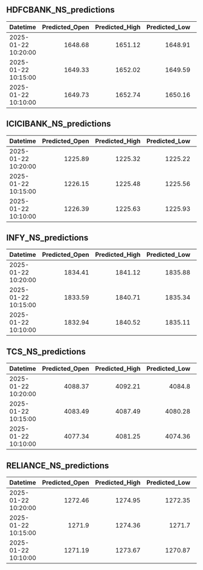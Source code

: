 ## HDFCBANK_NS_predictions
| Datetime            |   Predicted_Open |   Predicted_High |   Predicted_Low |   Predicted_Close |   Predicted_Volume |
|:--------------------|-----------------:|-----------------:|----------------:|------------------:|-------------------:|
| 2025-01-22 10:20:00 |          1648.68 |          1651.12 |         1648.91 |           1650.42 |            74086.9 |
| 2025-01-22 10:15:00 |          1649.33 |          1652.02 |         1649.59 |           1651.52 |            79301.9 |
| 2025-01-22 10:10:00 |          1649.73 |          1652.74 |         1650.16 |           1652.5  |            79081.1 |

## ICICIBANK_NS_predictions
| Datetime            |   Predicted_Open |   Predicted_High |   Predicted_Low |   Predicted_Close |   Predicted_Volume |
|:--------------------|-----------------:|-----------------:|----------------:|------------------:|-------------------:|
| 2025-01-22 10:20:00 |          1225.89 |          1225.32 |         1225.22 |           1227.07 |            64996.8 |
| 2025-01-22 10:15:00 |          1226.15 |          1225.48 |         1225.56 |           1227.28 |            60968.7 |
| 2025-01-22 10:10:00 |          1226.39 |          1225.63 |         1225.93 |           1227.45 |            57610.8 |

## INFY_NS_predictions
| Datetime            |   Predicted_Open |   Predicted_High |   Predicted_Low |   Predicted_Close |   Predicted_Volume |
|:--------------------|-----------------:|-----------------:|----------------:|------------------:|-------------------:|
| 2025-01-22 10:20:00 |          1834.41 |          1841.12 |         1835.88 |           1834.5  |            41937.4 |
| 2025-01-22 10:15:00 |          1833.59 |          1840.71 |         1835.34 |           1833.76 |            41141.3 |
| 2025-01-22 10:10:00 |          1832.94 |          1840.52 |         1835.11 |           1833.36 |            39814.5 |

## TCS_NS_predictions
| Datetime            |   Predicted_Open |   Predicted_High |   Predicted_Low |   Predicted_Close |   Predicted_Volume |
|:--------------------|-----------------:|-----------------:|----------------:|------------------:|-------------------:|
| 2025-01-22 10:20:00 |          4088.37 |          4092.21 |         4084.8  |           4090.9  |            17545.9 |
| 2025-01-22 10:15:00 |          4083.49 |          4087.49 |         4080.28 |           4086.36 |            16954   |
| 2025-01-22 10:10:00 |          4077.34 |          4081.25 |         4074.36 |           4080.45 |            16336.8 |

## RELIANCE_NS_predictions
| Datetime            |   Predicted_Open |   Predicted_High |   Predicted_Low |   Predicted_Close |   Predicted_Volume |
|:--------------------|-----------------:|-----------------:|----------------:|------------------:|-------------------:|
| 2025-01-22 10:20:00 |          1272.46 |          1274.95 |         1272.35 |           1273.19 |             119960 |
| 2025-01-22 10:15:00 |          1271.9  |          1274.36 |         1271.7  |           1272.67 |             132729 |
| 2025-01-22 10:10:00 |          1271.19 |          1273.67 |         1270.87 |           1271.96 |             151389 |

